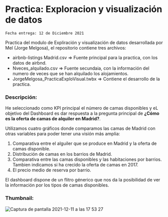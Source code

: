 # Practica: Exploracion y visualización de datos
`Fecha entrega: 12 de Diciembre 2021`

Practica del modulo de Expliración y visualización de datos desarrollada por Mel (Jorge Melgosa), el repositorio contiene tres archivos:

* airbnb-listings Madrid.csv => Fuente principal para la practica, con los datos de airbnd.
* Nveces_alquilado.csv => Fuente secundaia, con la información del numero de veces que se han alquilado los alojamientos.
* JorgeMelgosa_PracticaExploVisual.twbx => Contiene el desarrollo de la practica.


### Descripción:
He seleccionado como KPI principal el número de camas disponibles y eL objetivo del Dashboard es dar respuesta a la pregunta principal de **¿Cómo es la oferta de camas de alquiler en Madrid?**.  

Utilizamos cuatro gráficos donde comparamos las camas de Madrid con otras variables para poder tener una visión más amplia:

1. Comparativa entre el alguiler que se produce en Madrid y la oferta de camas disponible.
2. Distribución de camas en los barrios de Madrid.
3. Comparativa entre las camas disponibles y las habitaciones por barrios. Tambien indicamos si ha crecido la oferta de camas en 2017.
4. El precio medio de reserva por barrio.


El dashboard dispone de un flitro génerico que nos da la posibilidad de ver la información por los tipos de camas disponibles. 

### Thumbnail:

![Captura de pantalla 2021-12-11 a las 17 53 27](https://user-images.githubusercontent.com/2152086/145684916-f0763300-2091-44a7-b9e6-81c9645c6559.png)
